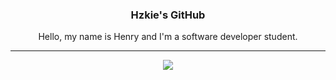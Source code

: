 <div>
	<h3 align="center">Hzkie's GitHub</h3>
	<p align="center">Hello, my name is Henry and I'm a software developer student.</p>
</div>
<hr class="rounded">
<div>
	<p align="center"><img src="hhttps://cdn.upload.systems/uploads/RblvwDXV.png"></p>
</div>
